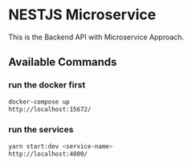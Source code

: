 # NESTJS Microservice

This is the Backend API with Microservice Approach.

## Available Commands

### run the docker first

```bash
docker-compose up
http://localhost:15672/
```

### run the services

```bash
yarn start:dev <service-name>
http://localhost:4000/
```
